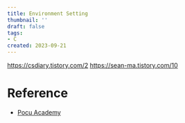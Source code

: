 ```yaml
---
title: Environment Setting
thumbnail: ''
draft: false
tags:
- C
created: 2023-09-21
---
```


https://csdiary.tistory.com/2
https://sean-ma.tistory.com/10

# Reference

* [Pocu Academy](https://pocu.academy/ko)
